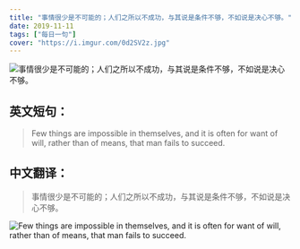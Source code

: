 ```yaml
---
title: "事情很少是不可能的；人们之所以不成功，与其说是条件不够，不如说是决心不够。"
date: 2019-11-11
tags: ["每日一句"]
cover: "https://i.imgur.com/0d2SV2z.jpg"
---
```


![事情很少是不可能的；人们之所以不成功，与其说是条件不够，不如说是决心不够。](https://i.imgur.com/hoQZp5q.jpg)

## 英文短句：
> Few things are impossible in themselves, and it is often for want of will, rather than of means, that man fails to succeed.

<!--more-->

## 中文翻译：
> 事情很少是不可能的；人们之所以不成功，与其说是条件不够，不如说是决心不够。

![Few things are impossible in themselves, and it is often for want of will, rather than of means, that man fails to succeed.](https://i.imgur.com/eRFmWpK.jpg)

